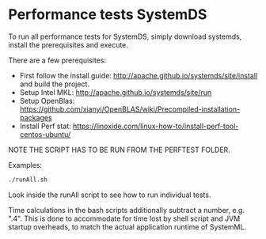 <!--
{% comment %}
Licensed to the Apache Software Foundation (ASF) under one or more
contributor license agreements.  See the NOTICE file distributed with
this work for additional information regarding copyright ownership.
The ASF licenses this file to you under the Apache License, Version 2.0
(the "License"); you may not use this file except in compliance with
the License.  You may obtain a copy of the License at

http://www.apache.org/licenses/LICENSE-2.0

Unless required by applicable law or agreed to in writing, software
distributed under the License is distributed on an "AS IS" BASIS,
WITHOUT WARRANTIES OR CONDITIONS OF ANY KIND, either express or implied.
See the License for the specific language governing permissions and
limitations under the License.
{% end comment %}
-->

# Performance tests SystemDS

To run all performance tests for SystemDS, simply download systemds, install the prerequisites and execute.

There are a few prerequisites:

- First follow the install guide: <http://apache.github.io/systemds/site/install> and build the project.
- Setup Intel MKL: <http://apache.github.io/systemds/site/run>
- Setup OpenBlas: <https://github.com/xianyi/OpenBLAS/wiki/Precompiled-installation-packages>
- Install Perf stat: <https://linoxide.com/linux-how-to/install-perf-tool-centos-ubuntu/>

NOTE THE SCRIPT HAS TO BE RUN FROM THE PERFTEST FOLDER.

Examples:
```bash
./runAll.sh
```

Look inside the runAll script to see how to run individual tests.

Time calculations in the bash scripts additionally subtract a number, e.g. ".4". 
This is done to accommodate for time lost by shell script and JVM startup overheads, to match the actual application runtime of SystemML.